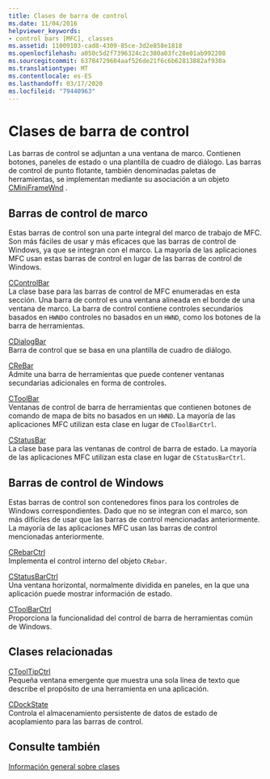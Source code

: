 ```yaml
---
title: Clases de barra de control
ms.date: 11/04/2016
helpviewer_keywords:
- control bars [MFC], classes
ms.assetid: 11009103-cad8-4309-85ce-3d2e858e1818
ms.openlocfilehash: a050c5d2f7396324c2c380a03fc28e01ab992208
ms.sourcegitcommit: 63784729604aaf526de21f6c6b62813882af930a
ms.translationtype: MT
ms.contentlocale: es-ES
ms.lasthandoff: 03/17/2020
ms.locfileid: "79440963"
---
```

# <a name="control-bar-classes"></a>Clases de barra de control

Las barras de control se adjuntan a una ventana de marco. Contienen botones, paneles de estado o una plantilla de cuadro de diálogo. Las barras de control de punto flotante, también denominadas paletas de herramientas, se implementan mediante su asociación a un objeto [CMiniFrameWnd](../mfc/reference/cminiframewnd-class.md) .

## <a name="framework-control-bars"></a>Barras de control de marco

Estas barras de control son una parte integral del marco de trabajo de MFC. Son más fáciles de usar y más eficaces que las barras de control de Windows, ya que se integran con el marco. La mayoría de las aplicaciones MFC usan estas barras de control en lugar de las barras de control de Windows.

[CControlBar](../mfc/reference/ccontrolbar-class.md)<br/>
La clase base para las barras de control de MFC enumeradas en esta sección. Una barra de control es una ventana alineada en el borde de una ventana de marco. La barra de control contiene controles secundarios basados en `HWND`o controles no basados en un `HWND`, como los botones de la barra de herramientas.

[CDialogBar](../mfc/reference/cdialogbar-class.md)<br/>
Barra de control que se basa en una plantilla de cuadro de diálogo.

[CReBar](../mfc/reference/crebar-class.md)<br/>
Admite una barra de herramientas que puede contener ventanas secundarias adicionales en forma de controles.

[CToolBar](../mfc/reference/ctoolbar-class.md)<br/>
Ventanas de control de barra de herramientas que contienen botones de comando de mapa de bits no basados en un `HWND`. La mayoría de las aplicaciones MFC utilizan esta clase en lugar de `CToolBarCtrl`.

[CStatusBar](../mfc/reference/cstatusbar-class.md)<br/>
La clase base para las ventanas de control de barra de estado. La mayoría de las aplicaciones MFC utilizan esta clase en lugar de `CStatusBarCtrl`.

## <a name="windows-control-bars"></a>Barras de control de Windows

Estas barras de control son contenedores finos para los controles de Windows correspondientes. Dado que no se integran con el marco, son más difíciles de usar que las barras de control mencionadas anteriormente. La mayoría de las aplicaciones MFC usan las barras de control mencionadas anteriormente.

[CRebarCtrl](../mfc/reference/crebarctrl-class.md)<br/>
Implementa el control interno del objeto `CRebar`.

[CStatusBarCtrl](../mfc/reference/cstatusbarctrl-class.md)<br/>
Una ventana horizontal, normalmente dividida en paneles, en la que una aplicación puede mostrar información de estado.

[CToolBarCtrl](../mfc/reference/ctoolbarctrl-class.md)<br/>
Proporciona la funcionalidad del control de barra de herramientas común de Windows.

## <a name="related-classes"></a>Clases relacionadas

[CToolTipCtrl](../mfc/reference/ctooltipctrl-class.md)<br/>
Pequeña ventana emergente que muestra una sola línea de texto que describe el propósito de una herramienta en una aplicación.

[CDockState](../mfc/reference/cdockstate-class.md)<br/>
Controla el almacenamiento persistente de datos de estado de acoplamiento para las barras de control.

## <a name="see-also"></a>Consulte también

[Información general sobre clases](../mfc/class-library-overview.md)
